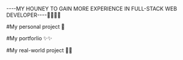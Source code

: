 ----MY HOUNEY TO GAIN MORE EXPERIENCE IN FULL-STACK WEB DEVELOPER----🥂🥂🥂🥂

#My personal project 💪

#My portforlio ✨✨

#My real-world project 💎💎
